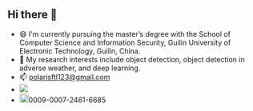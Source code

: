 ## Hi there 👋
- 😄 I’m currently pursuing the master’s degree with the School of Computer Science and Information Security, Guilin University of Electronic Technology, Guilin, China.
- 🔭 My research interests include object detection, object detection in adverse weather, and deep learning.
- 📫 polarisftl123@gmail.com
- ![](https://komarev.com/ghpvc/?username=your-github-PolarisFTL&color=ff69b4)
- <img src="https://orcid.org/assets/vectors/orcid.logo.icon.svg" width="18">0009-0007-2461-6685

<!--
**PolarisFTL/PolarisFTL** is a ✨ _special_ ✨ repository because its `README.md` (this file) appears on your GitHub profile.

Here are some ideas to get you started:
assets/vectors/orcid.logo.icon.svg
- 🔭 I’m currently pursuing the master’s degree with the School of Computer Science and Information Security, Guilin University of Electronic Technology, Guilin, China.
- 🌱 I’m currently learning ...
- 👯 I’m looking to collaborate on ...
- 🤔 I’m looking for help with ...
- 💬 Ask me about ...
- 📫 How to reach me: ...
- 😄 Pronouns: ...
- ⚡ Fun fact: ...
<h3 align="left">Connect with me:</h3>
<p align="left">
<a href="your link" target="blank"><img align="center" src="https://cdn.jsdelivr.net/npm/simple-icons@3.0.1/icons/twitter.svg" alt="" height="30" width="40" /></a>
<a href="your link" target="blank"><img align="center" src="https://cdn.jsdelivr.net/npm/simple-icons@3.0.1/icons/linkedin.svg" alt="" height="30" width="40" /></a>
<a href="your link" target="blank"><img align="center" src="https://cdn.jsdelivr.net/npm/simple-icons@3.0.1/icons/instagram.svg" alt="" height="30" width="40" /></a>
<a href="your link" target="blank"><img align="center" src="https://cdn.jsdelivr.net/npm/simple-icons@3.0.1/icons/youtube.svg" alt="" height="30" width="40" /></a>
</p>
-->
